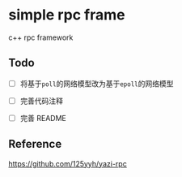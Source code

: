 # simple rpc frame
c++ rpc framework
## Todo

- [ ] 将基于`poll`的网络模型改为基于`epoll`的网络模型
- [ ] 完善代码注释
- [ ] 完善 README


## Reference

https://github.com/125yyh/yazi-rpc
